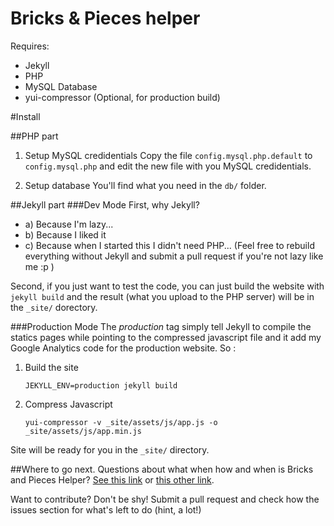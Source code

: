 # Bricks &amp; Pieces helper

Requires:
* Jekyll
* PHP
* MySQL Database
* yui-compressor (Optional, for production build) 

#Install

##PHP part
1. Setup MySQL credidentials
Copy the file ```config.mysql.php.default``` to ```config.mysql.php``` and edit the new file with you MySQL credidentials. 

2. Setup database
You'll find what you need in the ```db/``` folder.

##Jekyll part
###Dev Mode
First, why Jekyll?
* a) Because I'm lazy...
* b) Because I liked it
* c) Because when I started this I didn't need PHP... (Feel free to rebuild everything without Jekyll and submit a pull request if you're not lazy like me :p )

Second, if you just want to test the code, you can just build the website with ```jekyll build``` and the result (what you upload to the PHP server) will be in the ```_site/``` dorectory.

###Production Mode
The _production_ tag simply tell Jekyll to compile the statics pages while pointing to the compressed javascript file and it add my Google Analytics code for the production website. So :

1. Build the site
	```
	JEKYLL_ENV=production jekyll build
	```

1. Compress Javascript
	```
	yui-compressor -v _site/assets/js/app.js -o _site/assets/js/app.min.js
	```

Site will be ready for you in the ``_site/`` directory.

##Where to go next.
Questions about what when how and when is Bricks and Pieces Helper? [See this link](http://bricks.bbqsoftwares.com) or [this other link](http://www.eurobricks.com/forum/index.php?showtopic=121587).

Want to contribute? Don't be shy! Submit a pull request and check how the issues section for what's left to do (hint, a lot!)

